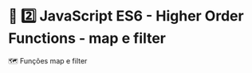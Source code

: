 # :sunrise: :two: JavaScript ES6 - Higher Order Functions - map e filter

:world_map: Funções map e filter
